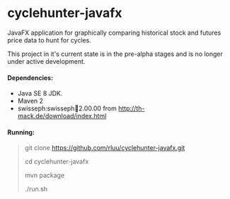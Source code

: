 cyclehunter-javafx
==================

JavaFX application for graphically comparing historical stock and futures price data to hunt for cycles.

This project in it's current state is in the pre-alpha stages and is no longer under active development.  

#### Dependencies: 

- Java SE 8 JDK.
- Maven 2
- swisseph:swisseph:jar:2.00.00 from http://th-mack.de/download/index.html

#### Running: 

> git clone https://github.com/rluu/cyclehunter-javafx.git
>
> cd cyclehunter-javafx
>
> mvn package
>
> ./run.sh


